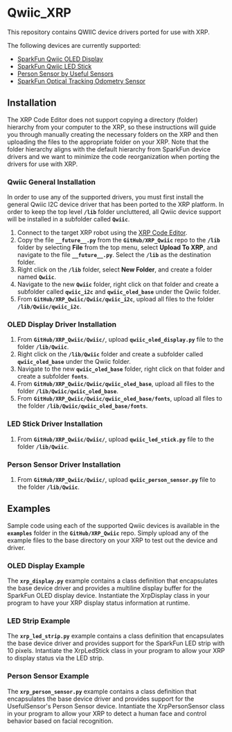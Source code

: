 # Qwiic_XRP

This repository contains QWIIC device drivers ported for use with XRP.

The following devices are currently supported:

* [SparkFun Qwiic OLED Display](https://www.sparkfun.com/products/24606)
* [SparkFun Qwiic LED Stick](https://www.sparkfun.com/products/18354)
* [Person Sensor by Useful Sensors](https://www.sparkfun.com/products/21231)
* [SparkFun Optical Tracking Odometry Sensor](https://www.sparkfun.com/products/24904)

## Installation

The XRP Code Editor does not support copying a directory (folder) hierarchy from your computer to the XRP, so these instructions will guide you through manually creating the necessary folders on the XRP and then uploading the files to the appropriate folder on your XRP. Note that the folder hierarchy aligns with the default hierarchy from SparkFun device drivers and we want to minimize the code reorganization when porting the drivers for use with XRP.

### Qwiic General Installation

In order to use any of the supported drivers, you must first install the general Qwiic I2C device driver that has been ported to the XRP platform. In order to keep the top level **`/lib`** folder uncluttered, all Qwiic device support will be installed in a subfolder called **`Qwiic`**.

1. Connect to the target XRP robot using the [XRP Code Editor](https://xrpcode.wpi.edu/).
2. Copy the file **`__future__.py`** from the **`GitHub/XRP_Qwiic`** repo to the **`/lib`** folder by selecting **File** from the top menu, select **Upload To XRP**, and navigate to the file **`__future__.py`**. Select the **`/lib`** as the destination folder.
3. Right click on the **`/lib`** folder, select **New Folder**, and create a folder named **`Qwiic`**.
4. Navigate to the new **`Qwiic`** folder, right click on that folder and create a subfolder called **`qwiic_i2c`** and **`qwiic_oled_base`** under the Qwiic folder.
5. From **`GitHub/XRP_Qwiic/Qwiic/qwiic_i2c`**, upload all files to the folder **`/lib/Qwiic/qwiic_i2c`**.

### OLED Display Driver Installation

1. From **`GitHub/XRP_Qwiic/Qwiic/`**, upload **`qwiic_oled_display.py`** file to the folder **`/lib/Qwiic`**.
2. Right click on the **`/lib/Qwiic`** folder and create a subfolder called **`qwiic_oled_base`** under the Qwiic folder.
3. Navigate to the new **`qwiic_oled_base`** folder, right click on that folder and create a subfolder **`fonts`**.
4. From **`GitHub/XRP_Qwiic/Qwiic/qwiic_oled_base`**, upload all files to the folder **`/lib/Qwiic/qwiic_oled_base`**.
5. From **`GitHub/XRP_Qwiic/Qwiic/qwiic_oled_base/fonts`**, upload all files to the folder **`/lib/Qwiic/qwiic_oled_base/fonts`**.

### LED Stick Driver Installation

1. From **`GitHub/XRP_Qwiic/Qwiic/`**, upload **`qwiic_led_stick.py`** file to the folder **`/lib/Qwiic`**.

### Person Sensor Driver Installation

1. From **`GitHub/XRP_Qwiic/Qwiic/`**, upload **`qwiic_person_sensor.py`** file to the folder **`/lib/Qwiic`**.

## Examples

Sample code using each of the supported Qwiic devices is available in the **`examples`** folder in the **`GitHub/XRP_Qwiic`** repo. Simply upload any of the example files to the base directory on your XRP to test out the device and driver.

### OLED Display Example

The **`xrp_display.py`** example contains a class definition that encapsulates the base device driver and provides a multiline display buffer for the SparkFun OLED display device. Instantiate the XrpDisplay class in your program to have your XRP display status information at runtime.

### LED Strip Example

The **`xrp_led_strip.py`** example contains a class definition that encapsulates the base device driver and provides support for the SparkFun LED strip with 10 pixels. Intantiate the XrpLedStick class in your program to allow your XRP to display status via the LED strip.

### Person Sensor Example

The **`xrp_person_sensor.py`** example contains a class definition that encapsulates the base device driver and provides support for the UsefulSensor's Person Sensor device. Intantiate the XrpPersonSensor class in your program to allow your XRP to detect a human face and control behavior based on facial recognition.




